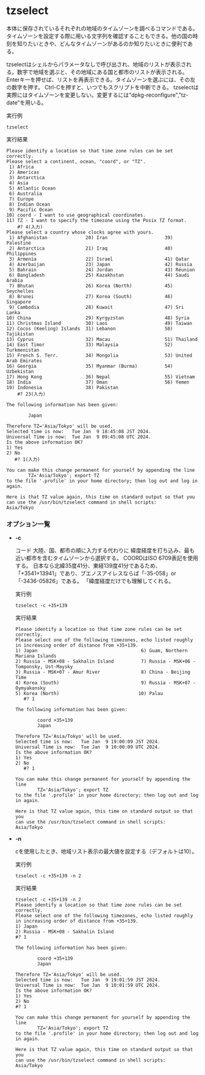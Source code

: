 
[](tzselect.md)
# tzselect
本体に保存されているそれぞれの地域のタイムゾーンを調べるコマンドである。
タイムゾーンを設定する際に用いる文字列を確認することもできる。他の国の時刻を知りたいときや、どんなタイムゾーンがあるのか知りたいときに便利である。

tzselectはシェルからパラメータなしで呼び出され、地域のリストが表示される。数字で地域を選ぶと、その地域にある国と都市のリストが表示される。
Enterキーを押せば、リストを再表示できる。タイムゾーンを選ぶには、その左の数字を押す。
Ctrl-Cを押すと、いつでもスクリプトを中断できる。
tzselectは実際にはタイムゾーンを変更しない。変更するには"dpkg-reconfigure","tz-date"を用いる。

実行例 [](変更しない)

```
tzselect
```

実行結果 [](変更しない)

```
Please identify a location so that time zone rules can be set correctly.
Please select a continent, ocean, "coord", or "TZ".
 1) Africa
 2) Americas
 3) Antarctica
 4) Asia
 5) Atlantic Ocean
 6) Australia
 7) Europe
 8) Indian Ocean
 9) Pacific Ocean
10) coord - I want to use geographical coordinates.
11) TZ - I want to specify the timezone using the Posix TZ format.
    #? 4(入力)
Please select a country whose clocks agree with yours.
 1) Afghanistan              20) Iran                     39) Palestine
 2) Antarctica               21) Iraq                     40) Philippines
 3) Armenia                  22) Israel                   41) Qatar
 4) Azerbaijan               23) Japan                    42) Russia
 5) Bahrain                  24) Jordan                   43) Réunion
 6) Bangladesh               25) Kazakhstan               44) Saudi Arabia
 7) Bhutan                   26) Korea (North)            45) Seychelles
 8) Brunei                   27) Korea (South)            46) Singapore
 9) Cambodia                 28) Kuwait                   47) Sri Lanka
10) China                    29) Kyrgyzstan               48) Syria
11) Christmas Island         30) Laos                     49) Taiwan
12) Cocos (Keeling) Islands  31) Lebanon                  50) Tajikistan
13) Cyprus                   32) Macau                    51) Thailand
14) East Timor               33) Malaysia                 52) Turkmenistan
15) French S. Terr.          34) Mongolia                 53) United Arab Emirates
16) Georgia                  35) Myanmar (Burma)          54) Uzbekistan
17) Hong Kong                36) Nepal                    55) Vietnam
18) India                    37) Oman                     56) Yemen
19) Indonesia                38) Pakistan
    #? 23(入力)

The following information has been given:

        Japan

Therefore TZ='Asia/Tokyo' will be used.
Selected time is now:   Tue Jan  9 18:45:08 JST 2024.
Universal Time is now:  Tue Jan  9 09:45:08 UTC 2024.
Is the above information OK?
1) Yes
2) No
   #? 1(入力)

You can make this change permanent for yourself by appending the line
        TZ='Asia/Tokyo'; export TZ
to the file '.profile' in your home directory; then log out and log in again.

Here is that TZ value again, this time on standard output so that you
can use the /usr/bin/tzselect command in shell scripts:
Asia/Tokyo
```
### オプション一覧
    
- **-c**

  コード
    大陸、国、都市の順に入力する代わりに
    緯度経度を打ち込み、最も近い都市を含むタイムゾーンから選択する。
    COORDはISO 6709表記を使用する。
    日本なら北緯35度41分、東経139度41分であるため、「+3541+13941」であり、ブエノスアイレスならば「-35-058」or「-3436-05826」である。
    「緯度経度だけでも理解してくれる。

  実行例 [](変更しない)

  ```
  tzselect -c +35+139
  ```

  実行結果 [](変更しない)

  ```
  Please identify a location so that time zone rules can be set correctly.
  Please select one of the following timezones, echo listed roughly in increasing order of distance from +35+139.
  1) Japan                                      6) Guam, Northern Mariana Islands
  2) Russia - MSK+08 - Sakhalin Island          7) Russia - MSK+06 - Tomponsky, Ust-Maysky
  3) Russia - MSK+07 - Amur River               8) China - Beijing Time
  4) Korea (South)                              9) Russia - MSK+07 - Oymyakonsky
  5) Korea (North)                             10) Palau
     #? 1

  The following information has been given:

          coord +35+139
          Japan

  Therefore TZ='Asia/Tokyo' will be used.
  Selected time is now:   Tue Jan  9 19:00:09 JST 2024.
  Universal Time is now:  Tue Jan  9 10:00:09 UTC 2024.
  Is the above information OK?
  1) Yes
  2) No
     #? 1

  You can make this change permanent for yourself by appending the line
          TZ='Asia/Tokyo'; export TZ
  to the file '.profile' in your home directory; then log out and log in again.

  Here is that TZ value again, this time on standard output so that you
  can use the /usr/bin/tzselect command in shell scripts:
  Asia/Tokyo
  ```

- **-n**

    cを使用したとき、地域リスト表示の最大値を設定する（デフォルトは10）。

  実行例 [](変更しない)

  ```
  tzselect -c +35+139 -n 2
  ```

  実行結果 [](変更しない)

  ```
  tzselect -c +35+139 -n 2
  Please identify a location so that time zone rules can be set correctly.
  Please select one of the following timezones, echo listed roughly in increasing order of distance from +35+139.
  1) Japan
  2) Russia - MSK+08 - Sakhalin Island
  #? 1

  The following information has been given:

          coord +35+139
          Japan

  Therefore TZ='Asia/Tokyo' will be used.
  Selected time is now:   Tue Jan  9 19:01:59 JST 2024.
  Universal Time is now:  Tue Jan  9 10:01:59 UTC 2024.
  Is the above information OK?
  1) Yes
  2) No
  #? 1

  You can make this change permanent for yourself by appending the line
          TZ='Asia/Tokyo'; export TZ
  to the file '.profile' in your home directory; then log out and log in again.

  Here is that TZ value again, this time on standard output so that you
  can use the /usr/bin/tzselect command in shell scripts:
  Asia/Tokyo
  ```

